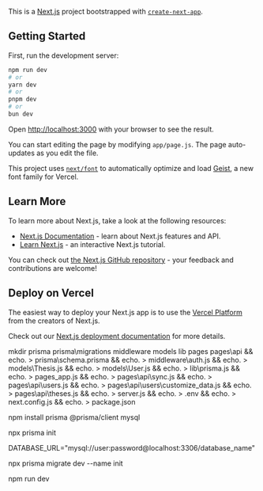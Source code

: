 This is a [Next.js](https://nextjs.org) project bootstrapped with [`create-next-app`](https://nextjs.org/docs/app/api-reference/cli/create-next-app).

## Getting Started

First, run the development server:

```bash
npm run dev
# or
yarn dev
# or
pnpm dev
# or
bun dev
```

Open [http://localhost:3000](http://localhost:3000) with your browser to see the result.

You can start editing the page by modifying `app/page.js`. The page auto-updates as you edit the file.

This project uses [`next/font`](https://nextjs.org/docs/app/building-your-application/optimizing/fonts) to automatically optimize and load [Geist](https://vercel.com/font), a new font family for Vercel.

## Learn More

To learn more about Next.js, take a look at the following resources:

- [Next.js Documentation](https://nextjs.org/docs) - learn about Next.js features and API.
- [Learn Next.js](https://nextjs.org/learn) - an interactive Next.js tutorial.

You can check out [the Next.js GitHub repository](https://github.com/vercel/next.js) - your feedback and contributions are welcome!

## Deploy on Vercel

The easiest way to deploy your Next.js app is to use the [Vercel Platform](https://vercel.com/new?utm_medium=default-template&filter=next.js&utm_source=create-next-app&utm_campaign=create-next-app-readme) from the creators of Next.js.

Check out our [Next.js deployment documentation](https://nextjs.org/docs/app/building-your-application/deploying) for more details.






mkdir prisma prisma\migrations middleware models lib pages pages\api && echo. > prisma\schema.prisma && echo. > middleware\auth.js && echo. > models\Thesis.js && echo. > models\User.js && echo. > lib\prisma.js && echo. > pages\_app.js && echo. > pages\api\sync.js && echo. > pages\api\users.js && echo. > pages\api\users\customize_data.js && echo. > pages\api\theses.js && echo. > server.js && echo. > .env && echo. > next.config.js && echo. > package.json

npm install prisma @prisma/client mysql

npx prisma init

DATABASE_URL="mysql://user:password@localhost:3306/database_name"

npx prisma migrate dev --name init

npm run dev
